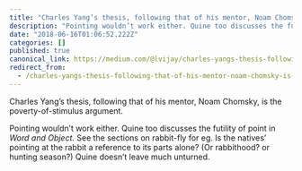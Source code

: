 ```yaml
---
title: "Charles Yang’s thesis, following that of his mentor, Noam Chomsky, is the poverty-of-stimulus…"
description: "Pointing wouldn’t work either. Quine too discusses the futility of point in Word and Object. See the sections on rabbit-fly for eg. Is the…"
date: "2018-06-16T01:06:52.222Z"
categories: []
published: true
canonical_link: https://medium.com/@lvijay/charles-yangs-thesis-following-that-of-his-mentor-noam-chomsky-is-the-poverty-of-stimulus-70e81b5bda36
redirect_from:
  - /charles-yangs-thesis-following-that-of-his-mentor-noam-chomsky-is-the-poverty-of-stimulus-70e81b5bda36
---
```


Charles Yang’s thesis, following that of his mentor, Noam Chomsky, is the poverty-of-stimulus argument.

Pointing wouldn’t work either. Quine too discusses the futility of point in _Word and Object._ See the sections on rabbit-fly for eg. Is the natives’ pointing at the rabbit a reference to its parts alone? (Or rabbithood? or hunting season?) Quine doesn’t leave much unturned.
